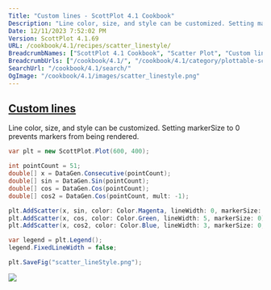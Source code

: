 ```yaml
---
Title: "Custom lines - ScottPlot 4.1 Cookbook"
Description: "Line color, size, and style can be customized. Setting markerSize to 0 prevents markers from being rendered."
Date: 12/11/2023 7:52:02 PM
Version: ScottPlot 4.1.69
URL: /cookbook/4.1/recipes/scatter_linestyle/
BreadcrumbNames: ["ScottPlot 4.1 Cookbook", "Scatter Plot", "Custom lines"]
BreadcrumbUrls: ["/cookbook/4.1/", "/cookbook/4.1/category/plottable-scatter-plot", "/cookbook/4.1/recipes/scatter_linestyle/"]
SearchUrl: "/cookbook/4.1/search/"
OgImage: "/cookbook/4.1/images/scatter_linestyle.png"
---
```


<h2><a href='/cookbook/4.1/recipes/scatter_linestyle/'>Custom lines</a></h2>

Line color, size, and style can be customized. Setting markerSize to 0 prevents markers from being rendered.

```cs
var plt = new ScottPlot.Plot(600, 400);

int pointCount = 51;
double[] x = DataGen.Consecutive(pointCount);
double[] sin = DataGen.Sin(pointCount);
double[] cos = DataGen.Cos(pointCount);
double[] cos2 = DataGen.Cos(pointCount, mult: -1);

plt.AddScatter(x, sin, color: Color.Magenta, lineWidth: 0, markerSize: 10);
plt.AddScatter(x, cos, color: Color.Green, lineWidth: 5, markerSize: 0);
plt.AddScatter(x, cos2, color: Color.Blue, lineWidth: 3, markerSize: 0, lineStyle: LineStyle.DashDot);

var legend = plt.Legend();
legend.FixedLineWidth = false;

plt.SaveFig("scatter_lineStyle.png");
```

<img src='../../images/scatter_linestyle.png' class='d-block mx-auto my-5' />


